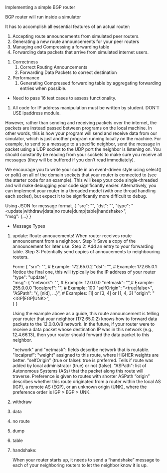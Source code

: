 Implementing a simple BGP router

BGP router will run inside a simulator

It has to accomplish all essential features of an actual router:

1. Accepting route announcements from simulated peer routers.
2. Generating a new route announcements for your peer routers
3. Managing and Compressing a forwarding table
4. Forwarding data packets that arrive from simulated internet users.

<!-- Testing -->
1. Correctness
    1. Correct Routing Announcements
    2. Forwarding Data Packets to correct destination
2. Performance
    1. Generating Compressed forwarding table by aggregating forwarding entries when possible.

- Need to pass 16 test cases to assess functionality.

<!-- Illegal Libraries -->
1. All code for IP address manipulation must be written by student. DON'T USE ipaddress module.





<!-- Connecting to Neighbours -->

 However, rather than sending and receiving packets over the internet, the packets are instead passed between programs on the local machine. In other words, this is how your program will send and receive data from our simulator, which is just another program running locally on the machine. For example, to send to a message to a specific neighbor, send the message in packet using a UDP socket to the UDP port the neighbor is listening on. You should constantly be reading from your sockets to make sure you receive all messages (they will be buffered if you don’t read immediately). 

 <!-- Handling Multiple Sockets -->
 We encourage you to write your code in an event-driven style using select() or poll() on all of the domain sockets that your router is connected to (see the starter code for an example). This will keep your code single-threaded and will make debugging your code significantly easier. Alternatively, you can implement your router in a threaded model (with one thread handling each socket), but expect it to be significantly more difficult to debug.

 <!-- Message Format -->
 Using JSON for message format.
 {
  "src":  "<source IP>",
  "dst":  "<destination IP>",
  "type": "<update|withdraw|data|no route|dump|table|handshake>",                   
  "msg":  {...}
}
-   Message Types
1. update:
    Route annoucements! When router receives route announcement from a neighbour.
    Step 1: Save a copy of the announcement for later use.
    Step 2: Add an entry to your forwarding table.
    Step 3: Potentially send copies of annoucements to neighbouring routers.

    Form:
    {
        "src":  "<source IP>",        # Example: 172.65.0.2
        "dst":  "<destination IP>",   # Example: 172.65.0.1  Notice the final one, this will typically be the IP address of your router
        "type": "update",                   
        "msg": 
        {
            "network":    "<network prefix>",           # Example: 12.0.0.0
            "netmask":    "<associated subnet netmask>",# Example: 255.0.0.0
            "localpref":  "<integer>",                  # Example: 100
            "selfOrigin": "<true|false>",
            "ASPath":     "{<nid>, [nid], ...}",        # Examples: [1] or [3, 4] or [1, 4, 3]
            "origin":     "<IGP|EGP|UNK>",                    
        }
    }

    Using the example above as a guide, this route announcement is telling your router that your neighbor (172.65.0.2) knows how to forward data packets to the 12.0.0.0/8 network. In the future, if your router were to receive a data packet whose destination IP was in this network (e.g., 12.4.66.13), then your router should forward the data packet to this neighbor.

    "network" and "netmask": fields describe network that is routable.
    "localpref": "weight" assigned to this route, where HIGHER weights are better.
    "selfOrigin" (true or false): true is preferred. Tells if route was added by local administrator (true) or not (false).
    "ASPath": list of Autonomous Systems (ASs) that the packet along this route will traverse. Preference is given to routes with shorter ASPath
    “origin” describes whether this route originated from a router within the local AS (IGP), a remote AS (EGP), or an unknown origin (UNK), where the preference order is IGP > EGP > UNK. 

2. withdraw
3. data
4. no route
5. dump
6. table

7. handshake:

    When your router starts up, it needs to send a “handshake” message to each of your neighboring routers to let the neighbor know it is up. 